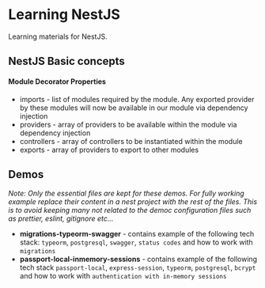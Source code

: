 # Learning NestJS

Learning materials for NestJS.

## NestJS Basic concepts

#### Module Decorator Properties

- imports - list of modules required by the module. Any exported provider by these modules will now be available in our module via dependency injection
- providers - array of providers to be available within the module via dependency injection
- controllers - array of controllers to be instantiated within the module
- exports - array of providers to export to other modules

## Demos

_Note: Only the essential files are kept for these demos. For fully working example replace their content in a nest project with the rest of the files. This is to avoid keeping many not related to the democ configuration files such as prettier, eslint, gitignore etc..._

- **migrations-typeorm-swagger** - contains example of the following tech stack: `typeorm`, `postgresql`, `swagger`, `status codes` and how to work with `migrations`
- **passport-local-inmemory-sessions** - contains example of the following tech stack `passport-local`, `express-session`, `typeorm`, `postgresql`, `bcrypt` and how to work with `authentication with in-memory sessions`
